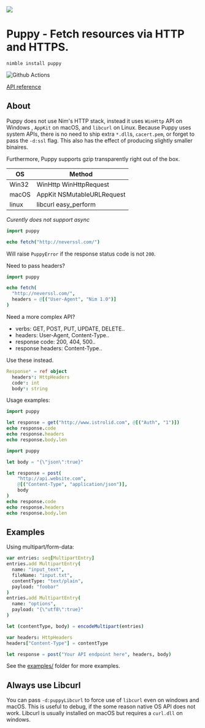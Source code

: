 <img src="docs/puppyBanner.png">

# Puppy - Fetch resources via HTTP and HTTPS.

`nimble install puppy`

![Github Actions](https://github.com/treeform/puppy/workflows/Github%20Actions/badge.svg)

[API reference](https://nimdocs.com/treeform/puppy)

## About

Puppy does not use Nim's HTTP stack, instead it uses `WinHttp` API on Windows , `AppKit` on macOS, and `libcurl` on Linux. Because Puppy uses system APIs, there is no need to ship extra `*.dll`s, `cacert.pem`, or forget to pass the `-d:ssl` flag. This also has the effect of producing slightly smaller binaires.

Furthermore, Puppy supports gzip transparently right out of the box.

OS    |  Method
----- | ---------------------------
Win32 | WinHttp WinHttpRequest
macOS | AppKit NSMutableURLRequest
linux | libcurl easy_perform

*Curently does not support async*

```nim
import puppy

echo fetch("http://neverssl.com/")
```

Will raise `PuppyError` if the response status code is not `200`.

Need to pass headers?

```nim
import puppy

echo fetch(
  "http://neverssl.com/",
  headers = @[("User-Agent", "Nim 1.0")]
)
```

Need a more complex API?
* verbs: GET, POST, PUT, UPDATE, DELETE..
* headers: User-Agent, Content-Type..
* response code: 200, 404, 500..
* response headers: Content-Type..

Use these instead.

```nim
Response* = ref object
  headers*: HttpHeaders
  code*: int
  body*: string
```

Usage examples:

```nim
import puppy

let response = get("http://www.istrolid.com", @[("Auth", "1")])
echo response.code
echo response.headers
echo response.body.len
```

```nim
import puppy

let body = "{\"json\":true}"

let response = post(
    "http://api.website.com",
    @[("Content-Type", "application/json")],
    body
)
echo response.code
echo response.headers
echo response.body.len
```

## Examples

Using multipart/form-data:

```nim
var entries: seq[MultipartEntry]
entries.add MultipartEntry(
  name: "input_text",
  fileName: "input.txt",
  contentType: "text/plain",
  payload: "foobar"
)
entries.add MultipartEntry(
  name: "options",
  payload: "{\"utf8\":true}"
)

let (contentType, body) = encodeMultipart(entries)

var headers: HttpHeaders
headers["Content-Type"] = contentType

let response = post("Your API endpoint here", headers, body)
```

See the [examples/](https://github.com/treeform/puppy) folder for more examples.

## Always use Libcurl

You can pass `-d:puppyLibcurl` to force use of `libcurl` even on windows and macOS. This is useful to debug, if the some reason native OS API does not work. Libcurl is usually installed on macOS but requires a `curl.dll` on windows.
